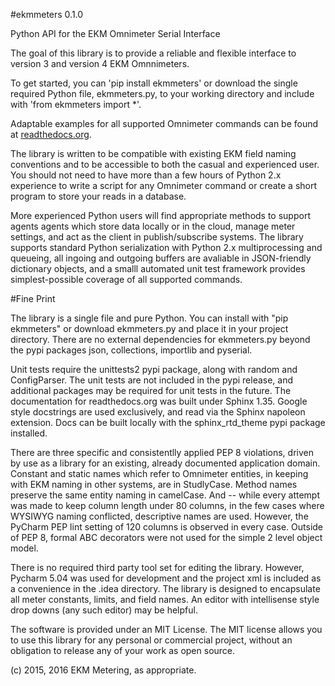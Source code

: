 #ekmmeters 0.1.0

Python API for the EKM Omnimeter Serial Interface

The goal of this library is to provide a reliable and flexible interface to version 3 and version 4 EKM Omnnimeters.

To get started, you can 'pip install ekmmeters' or download the single required Python file, ekmmeters.py, to your working directory and include with 'from ekmmeters import *'.  

Adaptable examples for all supported Omnimeter commands can be found at <a href="http://ekmmeters.readthedocs.org/en">
readthedocs.org</a>.


The library is written to be compatible with existing EKM field naming conventions and to be accessible to both the casual and experienced user.  You should not need to have more than a few hours of Python 2.x experience to write a script for any Omnimeter command or create a short program to store your reads in a database.

More experienced Python users will find appropriate methods to support agents agents which store data locally or in the cloud, manage meter settings, and act as the client in publish/subscribe systems.  The library  supports standard Python serialization with Python 2.x multiprocessing and queueing, all ingoing and outgoing buffers are avaliable in JSON-friendly dictionary objects, and a smalll automated unit test framework provides simplest-possible coverage of all supported commands.  

#Fine Print

The library is a single file and pure Python.  You can install with "pip ekmmeters" or download ekmmeters.py and place it in your project directory.  There are no external dependencies for ekmmeters.py beyond the pypi packages json, collections, importlib and pyserial.  

Unit tests require the unittests2 pypi package, along with random and ConfigParser.  The unit tests are not included
in the pypi release, and additional packages may be required for unit tests in the future.  The documentation for readthedocs.org was built under Sphinx 1.35. Google style docstrings are used exclusively, and read via the Sphinx napoleon extension.  Docs can be built locally with the sphinx_rtd_theme pypi package installed.

There are three specific and consistentlly applied PEP 8 violations, driven by use as a library for an existing, already documented application domain.  Constant and static names which refer to Omnimeter entities, in keeping with EKM naming in other systems, are in StudlyCase. Method names preserve the same entity naming in camelCase.  And -- while every attempt was made to keep column length under 80 columns, in the few cases where WYSIWYG naming conflicted, descriptive names are used.  However, the PyCharm PEP lint setting of 120 columns is observed in every case.  Outside of PEP 8, formal ABC decorators were not used for the simple 2 level object model.  

There is no required third party tool set for editing the library.  However, Pycharm 5.04 was used for development and the project xml is included as a convenience in the .idea directory.  The library is designed to encapsulate all meter constants, limits, and field names. An editor with intellisense style drop downs (any such editor) may be helpful. 

The software is provided under an MIT License.  The MIT license allows you to use this library for any personal or commercial project, without an obligation to release any of your work as open source.   

(c) 2015, 2016 EKM Metering, as appropriate.
